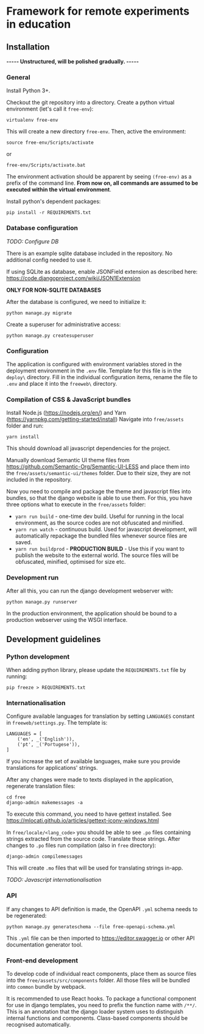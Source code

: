 # Framework for remote experiments in education

## Installation

**-----  Unstructured, will be polished gradually. -----**

### General

Install Python 3+.

Checkout the git repository into a directory. Create a python virtual environment (let's call it `free-env`):
```
virtualenv free-env
```

This will create a new directory `free-env`. Then, active the environment:
```
source free-env/Scripts/activate
```
or
```
free-env/Scripts/activate.bat
```

The environment activation should be apparent by seeing `(free-env)` as a prefix of the command line. **From now on, all commands are assumed to be executed within the virtual environment**.

Install python's dependent packages:
```
pip install -r REQUIREMENTS.txt
```



### Database configuration

*TODO: Configure DB*

There is an example sqlite database included in the repository. No additional config needed to use it.

If using SQLite as database, enable JSONField extension as described here: https://code.djangoproject.com/wiki/JSON1Extension

**ONLY FOR NON-SQLITE DATABASES**

After the database is configured, we need to initialize it:
```
python manage.py migrate
```

Create a superuser for administrative access:
```
python manage.py createsuperuser
```

### Configuration

The application is configured with environment variables stored in the deployment environment in the `.env` file. Template for this file is in the `deploy\` directory. Fill in the individual configuration items, rename the file to `.env` and place it into the `freeweb\` directory.

### Compilation of CSS & JavaScript bundles

Install Node.js (https://nodejs.org/en/) and Yarn (https://yarnpkg.com/getting-started/install)
Navigate into `free/assets` folder and run:
```
yarn install
```

This should download all javascript dependencies for the project.

Manually download Semantic UI theme files from https://github.com/Semantic-Org/Semantic-UI-LESS and place them into the `free/assets/semantic-ui/themes` folder. Due to their size, they are not included in the repository.

Now you need to compile and package the theme and javascript files into bundles, so that the django website is able to use them. For this, you have three options what to execute in the `free/assets` folder:

- `yarn run build` - one-time dev build. Useful for running in the local environment, as the source codes are not obfuscated and minified.
- `yarn run watch` - continuous build. Used for javascript development, will automatically repackage the bundled files whenever source files are saved.
- `yarn run buildprod` - **PRODUCTION BUILD** - Use this if you want to publish the website to the external world. The source files will be obfuscated, minified, optimised for size etc.

### Development run

After all this, you can run the django development webserver with:
```
python manage.py runserver
```

In the production environment, the application should be bound to a production webserver using the WSGI interface.

## Development guidelines

### Python development

When adding python library, please update the `REQUIREMENTS.txt` file by running:

```
pip freeze > REQUIREMENTS.txt
```

### Internationalisation

Configure available languages for translation by setting `LANGUAGES` constant in `freeweb/settings.py`. The template is:
```
LANGUAGES = [
    ('en', _('English')),
    ('pt', _('Portugese')),
]
```

If you increase the set of available languages, make sure you provide translations for applications' strings.

After any changes were made to texts displayed in the application, regenerate translation files:
```
cd free
django-admin makemessages -a
```

To execute this command, you need to have gettext installed. See https://mlocati.github.io/articles/gettext-iconv-windows.html

In `free/locale/<lang_code>` you should be able to see `.po` files containing strings extracted from the source code. Translate those strings. After changes to `.po` files run compilation (also in `free` directory):
```
django-admin compilemessages
```

This will create `.mo` files that will be used for translating strings in-app.

*TODO: Javascript internationalisation*

### API

If any changes to API definition is made, the OpenAPI `.yml` schema needs to be regenerated:
```
python manage.py generateschema --file free-openapi-schema.yml
```

This `.yml` file can be then imported to https://editor.swagger.io or other API documentation generator tool. 

### Front-end development

To develop code of individual react components, place them as source files into the `free/assets/src/components` folder. All those files will be bundled into `common` bundle by webpack. 

It is recommended to use React hooks. To package a functional component for use in django templates, you need to prefix the function name with `/**/`. This is an annotation that the django loader system uses to distinguish internal functions and components. Class-based components should be recognised automatically. 